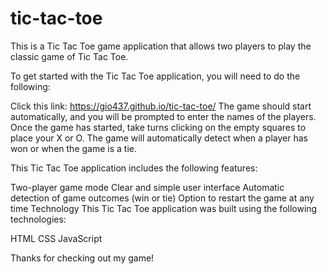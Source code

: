 # tic-tac-toe

This is a Tic Tac Toe game application that allows two players to play the classic game of Tic Tac Toe.

To get started with the Tic Tac Toe application, you will need to do the following:

Click this link: https://gio437.github.io/tic-tac-toe/
The game should start automatically, and you will be prompted to enter the names of the players.
Once the game has started, take turns clicking on the empty squares to place your X or O.
The game will automatically detect when a player has won or when the game is a tie.

This Tic Tac Toe application includes the following features:

Two-player game mode
Clear and simple user interface
Automatic detection of game outcomes (win or tie)
Option to restart the game at any time
Technology
This Tic Tac Toe application was built using the following technologies:

HTML
CSS
JavaScript

Thanks for checking out my game!
